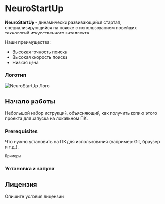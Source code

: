 # NeuroStartUp # 

**NeuroStartUp** - динамически развивающийся стартап, специализирующийся на поиске с использованием новейших технологий искусственного интеллекта. 

Наши преимущества: 
* Высокая точность поиска
* Высокая скорость поиска
* Низкая цена
### Логотип ###

![NeuroStartUp Лого](https://camo.githubusercontent.com/c6727c717cad1e4820481abb87524f90782445c5/68747470733a2f2f692e696d6775722e636f6d2f495a4f525769492e706e67)


## Начало работы ##

Небольшой набор иструкций, объясняющий, как получить копию этого проекта для запуска на локальном ПК.

### Prerequisites ### 

Что нужно установить на ПК для использования (например: Git, браузер и т.д.).

```
Примеры
```

### Установка и запуск ###


## Лицензия ##

Опишите условия лицензии